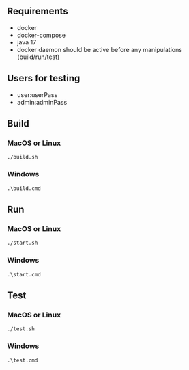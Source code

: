 ## Requirements
- docker
- docker-compose
- java 17
- docker daemon should be active before any manipulations (build/run/test)

## Users for testing
- user:userPass
- admin:adminPass

## Build
### MacOS or Linux
`./build.sh`

### Windows
`.\build.cmd`

## Run
### MacOS or Linux
`./start.sh`

### Windows
`.\start.cmd`

## Test
### MacOS or Linux
`./test.sh`

### Windows
`.\test.cmd`